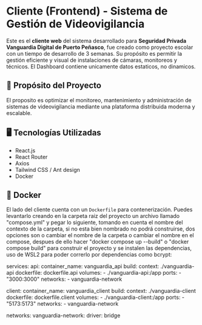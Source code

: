 # Cliente (Frontend) - Sistema de Gestión de Videovigilancia

Este es el **cliente web** del sistema desarrollado para **Seguridad Privada Vanguardia Digital de Puerto Peñasco**, fue creado como proyecto escolar con un tiempo de desarrollo de 3 semanas. Su propósito es permitir la gestión eficiente y visual de instalaciones de cámaras, monitoreos y técnicos.
El Dashboard contiene unicamente datos estaticos, no dinamicos.

## 🧩 Propósito del Proyecto

El proposito es optimizar el monitoreo, mantenimiento y administración de sistemas de videovigilancia mediante una plataforma distribuida moderna y escalable.

## 🖥️ Tecnologías Utilizadas

- React.js
- React Router
- Axios
- Tailwind CSS / Ant design
- Docker

## 🐳 Docker

El lado del cliente cuenta con un `Dockerfile` para contenerización. Puedes levantarlo creando en la carpeta raiz del proyecto un archivo llamado "compose.yml" y pegar lo siguiente, tomando en cuenta el nombre del contexto de la carpeta, si no esta bien nombrado no podrá construirse, dos opciones son o cambiar el nombre de la carpeta o cambiar el nombre en el compose, despues de ello hacer "docker compose up --build" o "docker compose build" para construir el proyecto y se instalen las dependencias, uso de WSL2 para poder correrlo por dependencias como bcrypt:

services:
  api:
    container_name: vanguardia_api
    build:
      context: ./vanguardia-api
      dockerfile: dockerfile.api
    volumes:
      - ./vanguardia-api:/app
    ports:
      - "3000:3000"
    networks:
      - vanguardia-network

  client:
    container_name: vanguardia_client
    build:
      context: ./vanguardia-client
      dockerfile: dockerfile.client
    volumes:
      - ./vanguardia-client:/app
    ports:
      - "5173:5173"
    networks:
      - vanguardia-network

networks:
  vanguardia-network:
    driver: bridge

